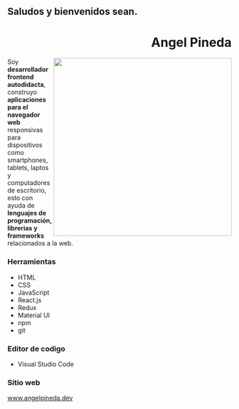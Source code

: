 ## Saludos y bienvenidos sean.

<div align="right">
  
  # Angel Pineda
  
</div>

<img width="400" height="auto" align="right" src="https://s3.us-west-2.amazonaws.com/secure.notion-static.com/86178cd7-304b-4955-a946-ade332688898/profile_2.png?X-Amz-Algorithm=AWS4-HMAC-SHA256&X-Amz-Content-Sha256=UNSIGNED-PAYLOAD&X-Amz-Credential=AKIAT73L2G45EIPT3X45%2F20220926%2Fus-west-2%2Fs3%2Faws4_request&X-Amz-Date=20220926T200603Z&X-Amz-Expires=86400&X-Amz-Signature=6f80a7dddd91f7fce0deea00a0be0caf0931139fad890d5f0654f779c3a73930&X-Amz-SignedHeaders=host&response-content-disposition=filename%20%3D%22profile%25202.png%22&x-id=GetObject">

Soy **desarrollador frontend autodidacta**, construyo __aplicaciones para el navegador web__ responsivas para dispositivos como smartphones, tablets, laptos y computadores de escritorio, esto con ayuda de __lenguajes de programación, librerias y frameworks__ relacionados a la web.

### Herramientas

- HTML
- CSS
- JavaScript
- React.js
- Redux
- Material UI
- npm
- git

### Editor de codigo
- Visual Studio Code

### Sitio web
<a href="https://angelpineda-dev.github.io/Home/" target="_blank" rel="noopener">
  www.angelpineda.dev
</a>
